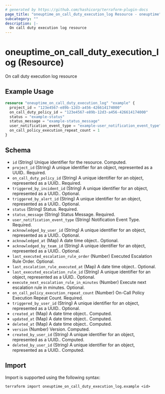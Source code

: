 ```yaml
---
# generated by https://github.com/hashicorp/terraform-plugin-docs
page_title: "oneuptime_on_call_duty_execution_log Resource - oneuptime"
subcategory: ""
description: |-
  On call duty execution log resource
---
```


# oneuptime_on_call_duty_execution_log (Resource)

On call duty execution log resource

## Example Usage

```terraform
resource "oneuptime_on_call_duty_execution_log" "example" {
  project_id = "123e4567-e89b-12d3-a456-426614174000"
  on_call_duty_policy_id = "123e4567-e89b-12d3-a456-426614174000"
  status = "example-status"
  status_message = "example-status_message"
  user_notification_event_type = "example-user_notification_event_type"
  on_call_policy_execution_repeat_count = 1
}
```

## Schema

- `id` (String) Unique identifier for the resource. Computed.
- `project_id` (String) A unique identifier for an object, represented as a UUID.. Required.
- `on_call_duty_policy_id` (String) A unique identifier for an object, represented as a UUID.. Required.
- `triggered_by_incident_id` (String) A unique identifier for an object, represented as a UUID.. Optional.
- `triggered_by_alert_id` (String) A unique identifier for an object, represented as a UUID.. Optional.
- `status` (String) Status. Required.
- `status_message` (String) Status Message. Required.
- `user_notification_event_type` (String) Notification Event Type. Required.
- `acknowledged_by_user_id` (String) A unique identifier for an object, represented as a UUID.. Optional.
- `acknowledged_at` (Map) A date time object.. Optional.
- `acknowledged_by_team_id` (String) A unique identifier for an object, represented as a UUID.. Optional.
- `last_executed_escalation_rule_order` (Number) Executed Escalation Rule Order. Optional.
- `last_escalation_rule_executed_at` (Map) A date time object.. Optional.
- `last_executed_escalation_rule_id` (String) A unique identifier for an object, represented as a UUID.. Optional.
- `execute_next_escalation_rule_in_minutes` (Number) Execute next escalation rule in minutes. Optional.
- `on_call_policy_execution_repeat_count` (Number) On-Call Policy Execution Repeat Count. Required.
- `triggered_by_user_id` (String) A unique identifier for an object, represented as a UUID.. Optional.
- `created_at` (Map) A date time object.. Computed.
- `updated_at` (Map) A date time object.. Computed.
- `deleted_at` (Map) A date time object.. Computed.
- `version` (Number) Version. Computed.
- `created_by_user_id` (String) A unique identifier for an object, represented as a UUID.. Computed.
- `deleted_by_user_id` (String) A unique identifier for an object, represented as a UUID.. Computed.

## Import

Import is supported using the following syntax:

```shell
terraform import oneuptime_on_call_duty_execution_log.example <id>
```
